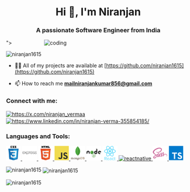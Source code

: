 <h1 align="center">Hi 👋, I'm Niranjan</h1>
<h3 align="center">A passionate Software Engineer from India</h3>
<img align="right" alt="coding" width="400" src="https://github.com/niranjan1615/niranjan1615/assets/88855802/e89d30ce-7a87-4282-9eea-76399b8a54c1">
">

<p align="left"> <img src="https://komarev.com/ghpvc/?username=niranjan1615&label=Profile%20views&color=0e75b6&style=flat" alt="niranjan1615" /> </p>

- 👨‍💻 All of my projects are available at [https://github.com/niranjan1615](https://github.com/niranjan1615)

- 📫 How to reach me **mailniranjankumar856@gmail.com**

<h3 align="left">Connect with me:</h3>
<p align="left">
<a href="https://x.com/niranjan_vermaa" target="blank"><img align="center" src="https://raw.githubusercontent.com/rahuldkjain/github-profile-readme-generator/master/src/images/icons/Social/twitter.svg" alt="https://x.com/niranjan_vermaa" height="30" width="40" /></a>
<a href="www.linkedin.com/in/niranjanverma1516" target="blank"><img align="center" src="https://raw.githubusercontent.com/rahuldkjain/github-profile-readme-generator/master/src/images/icons/Social/linked-in-alt.svg" alt="https://www.linkedin.com/in/niranjan-verma-355854185/" height="30" width="40" /></a>
</p>

<h3 align="left">Languages and Tools:</h3>
<p align="left"> <a href="https://www.w3schools.com/css/" target="_blank" rel="noreferrer"> <img src="https://raw.githubusercontent.com/devicons/devicon/master/icons/css3/css3-original-wordmark.svg" alt="css3" width="40" height="40"/> </a> <a href="https://expressjs.com" target="_blank" rel="noreferrer"> <img src="https://raw.githubusercontent.com/devicons/devicon/master/icons/express/express-original-wordmark.svg" alt="express" width="40" height="40"/> </a> <a href="https://www.w3.org/html/" target="_blank" rel="noreferrer"> <img src="https://raw.githubusercontent.com/devicons/devicon/master/icons/html5/html5-original-wordmark.svg" alt="html5" width="40" height="40"/> </a> <a href="https://developer.mozilla.org/en-US/docs/Web/JavaScript" target="_blank" rel="noreferrer"> <img src="https://raw.githubusercontent.com/devicons/devicon/master/icons/javascript/javascript-original.svg" alt="javascript" width="40" height="40"/> </a> <a href="https://www.mongodb.com/" target="_blank" rel="noreferrer"> <img src="https://raw.githubusercontent.com/devicons/devicon/master/icons/mongodb/mongodb-original-wordmark.svg" alt="mongodb" width="40" height="40"/> </a> <a href="https://nodejs.org" target="_blank" rel="noreferrer"> <img src="https://raw.githubusercontent.com/devicons/devicon/master/icons/nodejs/nodejs-original-wordmark.svg" alt="nodejs" width="40" height="40"/> </a> <a href="https://reactjs.org/" target="_blank" rel="noreferrer"> <img src="https://raw.githubusercontent.com/devicons/devicon/master/icons/react/react-original-wordmark.svg" alt="react" width="40" height="40"/> </a> <a href="https://reactnative.dev/" target="_blank" rel="noreferrer"> <img src="https://reactnative.dev/img/header_logo.svg" alt="reactnative" width="40" height="40"/> </a> <a href="https://sass-lang.com" target="_blank" rel="noreferrer"> <img src="https://raw.githubusercontent.com/devicons/devicon/master/icons/sass/sass-original.svg" alt="sass" width="40" height="40"/> </a> <a href="https://www.typescriptlang.org/" target="_blank" rel="noreferrer"> <img src="https://raw.githubusercontent.com/devicons/devicon/master/icons/typescript/typescript-original.svg" alt="typescript" width="40" height="40"/> </a> </p>

<p><img align="left" src="https://github-readme-stats.vercel.app/api/top-langs?username=niranjan1615&show_icons=true&locale=en&layout=compact" alt="niranjan1615" /></p>

<p>&nbsp;<img align="center" src="https://github-readme-stats.vercel.app/api?username=niranjan1615&show_icons=true&locale=en" alt="niranjan1615" /></p>

<p><img align="center" src="https://github-readme-streak-stats.herokuapp.com/?user=niranjan1615&" alt="niranjan1615" /></p>

